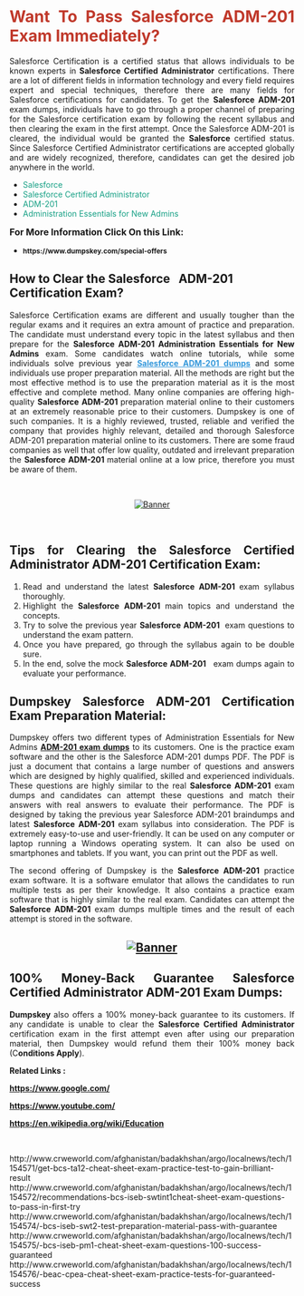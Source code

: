 <h1 style="text-align: justify;"><span style="color:#c0392b;"><strong>Want To Pass Salesforce ADM-201 Exam Immediately?</strong></span></h1>

<p style="text-align: justify;">Salesforce Certification is a certified status that allows individuals to be known experts in<strong> Salesforce Certified Administrator</strong> certifications. There are a lot of different fields in information technology and every field requires expert and special techniques, therefore there are many fields for Salesforce certifications for candidates. To get the <strong>Salesforce ADM-201 </strong>exam dumps, individuals have to go through a proper channel of preparing for the Salesforce certification exam by following the recent syllabus and then clearing the exam in the first attempt. Once the Salesforce ADM-201 is cleared, the individual would be granted the <strong>Salesforce</strong> certified status. Since Salesforce Certified Administrator certifications are accepted globally and are widely recognized, therefore, candidates can get the desired job anywhere in the world.</p>

<ul>
	<li style="text-align: justify;"><span style="color:#16a085;">Salesforce</span></li>
	<li style="text-align: justify;"><span style="color:#16a085;">Salesforce Certified Administrator  </span></li>
	<li style="text-align: justify;"><span style="color:#16a085;">ADM-201</span></li>
	<li style="text-align: justify;"><span style="color:#16a085;">Administration Essentials for New Admins</span></li>
</ul>

<p style="text-align: justify;"><span style="font-size:16px;"><strong>For More Information Click On this Link:</strong></span></p>

<ul>
	<li style="text-align: justify;"><span style="font-size:12px;"><strong>https://www.dumpskey.com/special-offers</strong></span></li>
</ul>

<h2><strong>How to Clear the Salesforce   ADM-201 Certification Exam?</strong></h2>

<p style="text-align: justify;">Salesforce Certification exams are different and usually tougher than the regular exams and it requires an extra amount of practice and preparation. The candidate must understand every topic in the latest syllabus and then prepare for the <strong>Salesforce ADM-201 Administration Essentials for New Admins</strong> exam. Some candidates watch online tutorials, while some individuals solve previous year <a href="https://www.dumpskey.com/salesforce/adm-201-braindumps"><span style="color:#3498db;"><u><strong>Salesforce ADM-201 dumps</strong></u></span></a> and some individuals use proper preparation material. All the methods are right but the most effective method is to use the preparation material as it is the most effective and complete method. Many online companies are offering high-quality <strong>Salesforce ADM-201 </strong>preparation material online to their customers at an extremely reasonable price to their customers. Dumpskey is one of such companies. It is a highly reviewed, trusted, reliable and verified the company that provides highly relevant, detailed and thorough Salesforce ADM-201 preparation material online to its customers. There are some fraud companies as well that offer low quality, outdated and irrelevant preparation the <strong>Salesforce ADM-201 </strong>material online at a low price, therefore you must be aware of them.</p>

<p style="text-align: justify;"> </p>

<p style="text-align: center;"><a href="https://www.dumpskey.com/salesforce/adm-201-braindumps"><img src="http://soperdoper.com/search_portal/uploads/general_banners/1562740316_Untitled_Linked_Comp_01.gif" alt="Banner"/></a></p>

<p style="text-align: center;"> </p>

<h2 style="text-align: justify;"><strong>Tips for Clearing the Salesforce Certified Administrator ADM-201 Certification Exam:</strong></h2>

<ol>
	<li style="text-align: justify;">Read and understand the latest <strong>Salesforce ADM-201 </strong>exam syllabus thoroughly.</li>
	<li style="text-align: justify;">Highlight the<strong> Salesforce ADM-201 </strong>main topics and understand the concepts.</li>
	<li style="text-align: justify;">Try to solve the previous year <strong>Salesforce ADM-201 </strong> exam questions to understand the exam pattern.</li>
	<li style="text-align: justify;">Once you have prepared, go through the syllabus again to be double sure.</li>
	<li style="text-align: justify;">In the end, solve the mock <strong>Salesforce ADM-201  </strong> exam dumps again to evaluate your performance.</li>
</ol>

<h2 style="text-align: justify;"><strong>Dumpskey Salesforce ADM-201 Certification Exam Preparation Material:</strong></h2>

<p style="text-align: justify;">Dumpskey offers two different types of Administration Essentials for New Admins <strong><a href="https://www.dumpskey.com/salesforce/adm-201-braindumps">ADM-201 exam dumps</a></strong> to its customers. One is the practice exam software and the other is the Salesforce ADM-201 dumps PDF. The PDF is just a document that contains a large number of questions and answers which are designed by highly qualified, skilled and experienced individuals. These questions are highly similar to the real <strong>Salesforce ADM-201</strong> exam dumps and candidates can attempt these questions and match their answers with real answers to evaluate their performance. The PDF is designed by taking the previous year Salesforce ADM-201 braindumps and latest <strong>Salesforce ADM-201 </strong>exam syllabus into consideration. The PDF is extremely easy-to-use and user-friendly. It can be used on any computer or laptop running a Windows operating system. It can also be used on smartphones and tablets. If you want, you can print out the PDF as well.</p>

<p style="text-align: justify;">The second offering of Dumpskey is the<strong> Salesforce ADM-201</strong> practice exam software. It is a software emulator that allows the candidates to run multiple tests as per their knowledge. It also contains a practice exam software that is highly similar to the real exam. Candidates can attempt the<strong> Salesforce ADM-201</strong> exam dumps multiple times and the result of each attempt is stored in the software.</p>

<h2 style="text-align: center;"><a href="https://www.dumpskey.com/salesforce/adm-201-braindumps"><img src="http://soperdoper.com/search_portal/uploads/general_banners/1562743625_8ppZk49y_HM0oke96j0cic4OdOo.jpg" alt="Banner"/></a></h2>

<h2 style="text-align: justify;"><strong>100% Money-Back Guarantee Salesforce Certified Administrator ADM-201 Exam Dumps:</strong></h2>

<p style="text-align: justify;"><strong>Dumpskey </strong>also offers a 100% money-back guarantee to its customers. If any candidate is unable to clear the <strong>Salesforce Certified Administrator </strong>certification exam in the first attempt even after using our preparation material, then Dumpskey would refund them their 100% money back (C<strong>onditions Apply</strong>).</p>

<p style="text-align: justify;"><strong>Related Links :</strong></p>

<p><a href="https://www.google.com/" rel="noopener noreferrer" target="_blank"><strong>https://www.google.com/</strong></a></p>

<p><a href="https://www.youtube.com/" rel="noopener noreferrer" target="_blank"><strong>https://www.youtube.com/</strong></a></p>

<p><a href="https://en.wikipedia.org/wiki/Education" rel="noopener noreferrer" target="_blank"><strong>https://en.wikipedia.org/wiki/Education</strong></a></p>

<p> </p>
http://www.crweworld.com/afghanistan/badakhshan/argo/localnews/tech/1154571/get-bcs-ta12-cheat-sheet-exam-practice-test-to-gain-brilliant-result
http://www.crweworld.com/afghanistan/badakhshan/argo/localnews/tech/1154572/recommendations-bcs-iseb-swtint1cheat-sheet-exam-questions-to-pass-in-first-try
http://www.crweworld.com/afghanistan/badakhshan/argo/localnews/tech/1154574/-bcs-iseb-swt2-test-preparation-material-pass-with-guarantee
http://www.crweworld.com/afghanistan/badakhshan/argo/localnews/tech/1154575/-bcs-iseb-pm1-cheat-sheet-exam-questions-100-success-guaranteed
http://www.crweworld.com/afghanistan/badakhshan/argo/localnews/tech/1154576/-beac-cpea-cheat-sheet-exam-practice-tests-for-guaranteed-success
